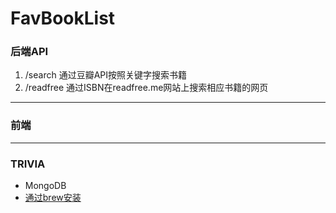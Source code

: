 # FavBookList

### 后端API

1. /search 通过豆瓣API按照关键字搜索书籍
2. /readfree 通过ISBN在readfree.me网站上搜索相应书籍的网页


---

### 前端

---

### TRIVIA

* MongoDB
 * [通过brew安装](https://docs.mongodb.org/manual/tutorial/install-mongodb-on-os-x/)
